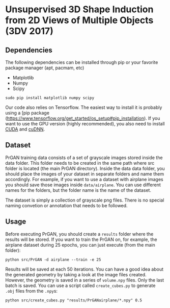 # Unsupervised 3D Shape Induction from 2D Views of Multiple Objects (3DV 2017)

Dependencies
-------------

The following dependencies can be installed through pip or your favorite package manager (apt, pacmam, etc)

* Matplotlib
* Numpy
* Scipy

```
sudo pip install matplotlib numpy scipy
```

Our code also relies on Tensorflow. The easiest way to install it is probably using a [pip package
(https://www.tensorflow.org/get_started/os_setup#pip_installation).
If you want to use the GPU version (highly recommended), you also need to install [CUDA](https://developer.nvidia.com/cuda-downloads) and [cuDNN](https://developer.nvidia.com/cudnn).

Dataset
-------

PrGAN training data consists of a set of grayscale images stored inside the data folder. This folder needs to be created in the
same path where src folder is located (the main PrGAN directory). Inside the data data folder, you should place the images
of your dataset in separate folders and name them accordingly. For example, if you want to use a dataset with airplane images 
you should save those images inside ```data/airplane```. You can use different names for the folders, but the folder name is
the name of the dataset.

The dataset is simply a collection of grayscale png files. There is no special naming convetion or annotation that needs to be
followed.

Usage
-----

Before executing PrGAN, you should create a ```results``` folder where the results will be stored.
If you want to train the PrGAN on, for example, the airplane dataset during 25 epochs, you can just execute (from the main folder):
```
python src/PrGAN -d airplane --train -e 25
```
Results will be saved at each 50 iterations.
You can have a good idea about the generated geometry by taking a look at the image files created.
However, the geometry is saved in a series of ```volume.npy``` files.
Only the last batch is saved.
You can use a script called ```create_cubes.py``` to generate ```.obj``` files from the ```.npy```s:
```
python src/create_cubes.py "results/PrGANairplane/*.npy" 0.5
```
